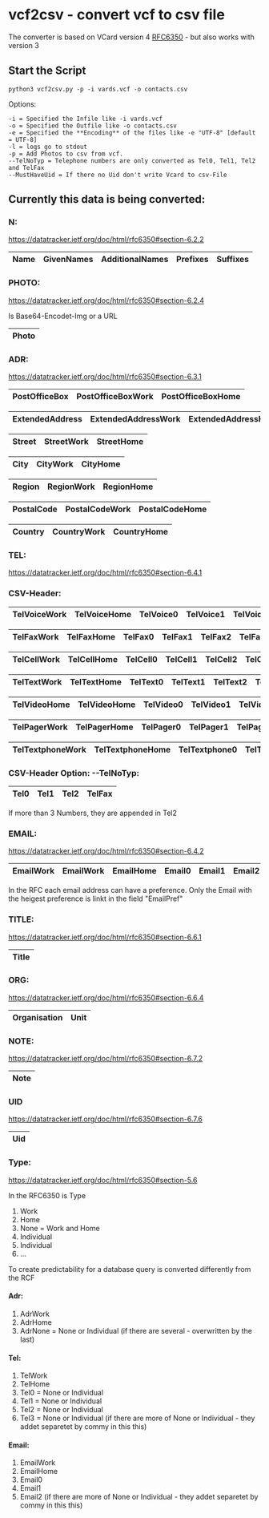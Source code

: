 # vcf2csv - convert vcf to csv file
The converter is based on VCard version 4 [RFC6350](https://datatracker.ietf.org/doc/html/rfc6350) - but also works with version 3 

## Start the Script

```python3 vcf2csv.py -p -i vards.vcf -o contacts.csv```

Options: 

```
-i = Specified the Infile like -i vards.vcf
-o = Specified the Outfile like -o contacts.csv
-e = Specified the **Encoding** of the files like -e "UTF-8" [default = UTF-8]
-l = logs go to stdout 
-p = Add Photos to csv from vcf.
--TelNoTyp = Telephone numbers are only converted as Tel0, Tel1, Tel2 and TelFax
--MustHaveUid = If there no Uid don't write Vcard to csv-File
```

## Currently this data is being converted: 

### N:
https://datatracker.ietf.org/doc/html/rfc6350#section-6.2.2

|Name|GivenNames|AdditionalNames|Prefixes|Suffixes|
|----|----------|---------------|--------|--------|

### PHOTO:
https://datatracker.ietf.org/doc/html/rfc6350#section-6.2.4

Is Base64-Encodet-Img or a URL

|Photo|
|-----|

### ADR:
https://datatracker.ietf.org/doc/html/rfc6350#section-6.3.1

|PostOfficeBox|PostOfficeBoxWork|PostOfficeBoxHome|
|-----|-----|-----|

|ExtendedAddress|ExtendedAddressWork|ExtendedAddressHome|
|-----|-----|-----|

|Street|StreetWork|StreetHome|
|-----|-----|-----|

|City|CityWork|CityHome|
|-----|-----|-----|

|Region|RegionWork|RegionHome|
|-----|-----|-----|

|PostalCode|PostalCodeWork|PostalCodeHome|
|-----|-----|-----|

|Country|CountryWork|CountryHome|
|-----|-----|-----|

### TEL:
https://datatracker.ietf.org/doc/html/rfc6350#section-6.4.1

### CSV-Header:

|TelVoiceWork|TelVoiceHome|TelVoice0|TelVoice1|TelVoice2|TelVoice3|
|-----|-----|-----|-----|-----|-----|

|TelFaxWork|TelFaxHome|TelFax0|TelFax1|TelFax2|TelFax3|
|-----|-----|-----|-----|-----|-----|

|TelCellWork|TelCellHome|TelCell0|TelCell1|TelCell2|TelCell3|
|-----|-----|-----|-----|-----|-----|

|TelTextWork|TelTextHome|TelText0|TelText1|TelText2|TelText3|
|-----|-----|-----|-----|-----|-----|

|TelVideoHome|TelVideoHome|TelVideo0|TelVideo1|TelVideo2|TelVideo3|
|-----|-----|-----|-----|-----|-----|

|TelPagerWork|TelPagerHome|TelPager0|TelPager1|TelPager2|TelPager3|
|-----|-----|-----|-----|-----|-----|

|TelTextphoneWork|TelTextphoneHome|TelTextphone0|TelTextphone1|TelTextphone2|TelTextphone3|
|-----|-----|-----|-----|-----|-----|

### CSV-Header Option: --TelNoTyp:

|Tel0|Tel1|Tel2|TelFax|
|----|----|----|------|

If more than 3 Numbers, they are appended in Tel2 

### EMAIL:
https://datatracker.ietf.org/doc/html/rfc6350#section-6.4.2

|EmailWork|EmailWork|EmailHome|Email0|Email1|Email2|EmailPref|
|-----|-----|-----|-----|-----|-----|-----|

In the RFC each email address can have a preference. Only the Email with the heigest preference is linkt in the field "EmailPref"

### TITLE:
https://datatracker.ietf.org/doc/html/rfc6350#section-6.6.1

|Title|
|-----|

### ORG:
https://datatracker.ietf.org/doc/html/rfc6350#section-6.6.4

|Organisation|Unit|
|------------|----|

### NOTE:
https://datatracker.ietf.org/doc/html/rfc6350#section-6.7.2

|Note|
|----|

### UID
https://datatracker.ietf.org/doc/html/rfc6350#section-6.7.6

|Uid|
|----|

### Type:
https://datatracker.ietf.org/doc/html/rfc6350#section-5.6

In the RFC6350 is Type 

1. Work
2. Home
3. None = Work and Home
4. Individual
5. Individual
6. ...

To create predictability for a database query is converted differently from the RCF

#### Adr:

1. AdrWork
2. AdrHome
3. AdrNone = None or Individual (if there are several - overwritten by the last)

#### Tel:

1. TelWork
2. TelHome
3. Tel0 = None or Individual 
4. Tel1 = None or Individual 
5. Tel2 = None or Individual 
6. Tel3 = None or Individual (if there are more of None or Individual - they addet separetet by commy in this this)


#### Email:

1. EmailWork
2. EmailHome
3. Email0
4. Email1
5. Email2 (if there are more of None or Individual - they addet separetet by commy in this this)